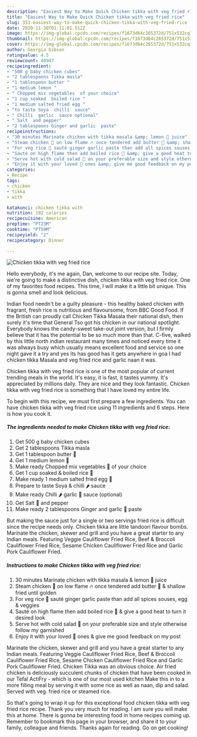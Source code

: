 ```yaml
---
description: "Easiest Way to Make Quick Chicken tikka with veg fried rice"
title: "Easiest Way to Make Quick Chicken tikka with veg fried rice"
slug: 353-easiest-way-to-make-quick-chicken-tikka-with-veg-fried-rice
date: 2020-11-30T01:11:01.512Z
image: https://img-global.cpcdn.com/recipes/f1673d64c265372d/751x532cq70/chicken-tikka-with-veg-fried-rice-recipe-main-photo.jpg
thumbnail: https://img-global.cpcdn.com/recipes/f1673d64c265372d/751x532cq70/chicken-tikka-with-veg-fried-rice-recipe-main-photo.jpg
cover: https://img-global.cpcdn.com/recipes/f1673d64c265372d/751x532cq70/chicken-tikka-with-veg-fried-rice-recipe-main-photo.jpg
author: Georgia Gibson
ratingvalue: 4.5
reviewcount: 40947
recipeingredient:
- "500 g baby chicken cubes"
- "2 tablespoons Tikka masla"
- "1 tablespoon butter "
- "1 medium lemon "
- " Chopped mix vegetables  of your choice"
- "1 cup soaked  boiled rice "
- "1 medium salted fried egg "
- "to taste Soya  chilli  sauce"
- " Chilli  garlic  sauce optional"
- " Salt  and pepper"
- "2 tablespoons Ginger and garlic  paste"
recipeinstructions:
- "30 minutes Marinate chicken with tikka masala &amp; lemon 🍋 juice"
- "Steam chicken 🍗 on low flame 🔥 once tendered add butter 🧈 &amp; shallow fried until golden"
- "For veg rice 🍛 sauté ginger garlic paste than add all spices souses, egg &amp; veggies"
- "Sauté on high flame then add boiled rice 🍚 &amp; give a good heat to turn it desired look"
- "Serve hot with cold salad 🥗 on your preferable size and style otherwise follow my garnished"
- "Enjoy it with your loved 🥰 ones &amp; give me good feedback on my post"
categories:
- Recipe
tags:
- chicken
- tikka
- with

katakunci: chicken tikka with 
nutrition: 192 calories
recipecuisine: American
preptime: "PT23M"
cooktime: "PT59M"
recipeyield: "2"
recipecategory: Dinner

---
```



![Chicken tikka with veg fried rice](https://img-global.cpcdn.com/recipes/f1673d64c265372d/751x532cq70/chicken-tikka-with-veg-fried-rice-recipe-main-photo.jpg)

Hello everybody, it's me again, Dan, welcome to our recipe site. Today, we're going to make a distinctive dish, chicken tikka with veg fried rice. One of my favorites food recipes. This time, I will make it a little bit unique. This is gonna smell and look delicious.

Indian food needn&#39;t be a guilty pleasure - this healthy baked chicken with fragrant, fresh rice is nutritious and flavoursome, from BBC Good Food. If the British can proudly call Chicken Tikka Masala their national dish, then surely it&#39;s time that General Tso got his chicken in our national spotlight. Everybody knows the candy-sweet take-out joint version, but I firmly believe that it has the potential to be so much more than that. C-five, walked by this little north indian restaurant many times and noticed every time it was allways busy which usually means excellent food and service so one night gave it a try and yes its has good has it gets anywhere in goa I had chicken tikka Masala and veg fried rice and garlic naan it was.

Chicken tikka with veg fried rice is one of the most popular of current trending meals in the world. It's easy, it is fast, it tastes yummy. It's appreciated by millions daily. They are nice and they look fantastic. Chicken tikka with veg fried rice is something that I have loved my entire life.


To begin with this recipe, we must first prepare a few ingredients. You can have chicken tikka with veg fried rice using 11 ingredients and 6 steps. Here is how you cook it.

<!--inarticleads1-->

##### The ingredients needed to make Chicken tikka with veg fried rice:

1. Get 500 g baby chicken cubes
1. Get 2 tablespoons Tikka masla
1. Get 1 tablespoon butter 🧈
1. Get 1 medium lemon 🍋
1. Make ready  Chopped mix vegetables 🌽 of your choice
1. Get 1 cup soaked &amp; boiled rice 🍚
1. Make ready 1 medium salted fried egg 🥚
1. Prepare to taste Soya &amp; chilli 🌶 sauce
1. Make ready  Chilli 🌶 garlic 🧄 sauce (optional)
1. Get  Salt 🧂 and pepper
1. Make ready 2 tablespoons Ginger and garlic 🧄 paste


But making the sauce just for a single or two servings fried rice is difficult since the recipe needs only. Chicken tikka are little tandoori flavour bombs. Marinate the chicken, skewer and grill and you have a great starter to any Indian meals. Featuring Veggie Cauliflower Fried Rice, Beef &amp; Broccoli Cauliflower Fried Rice, Sesame Chicken Cauliflower Fried Rice and Garlic Pork Cauliflower Fried. 

<!--inarticleads2-->

##### Instructions to make Chicken tikka with veg fried rice:

1. 30 minutes Marinate chicken with tikka masala &amp; lemon 🍋 juice
1. Steam chicken 🍗 on low flame 🔥 once tendered add butter 🧈 &amp; shallow fried until golden
1. For veg rice 🍛 sauté ginger garlic paste than add all spices souses, egg &amp; veggies
1. Sauté on high flame then add boiled rice 🍚 &amp; give a good heat to turn it desired look
1. Serve hot with cold salad 🥗 on your preferable size and style otherwise follow my garnished
1. Enjoy it with your loved 🥰 ones &amp; give me good feedback on my post


Marinate the chicken, skewer and grill and you have a great starter to any Indian meals. Featuring Veggie Cauliflower Fried Rice, Beef &amp; Broccoli Cauliflower Fried Rice, Sesame Chicken Cauliflower Fried Rice and Garlic Pork Cauliflower Fried. Chicken Tikka was an obvious choice. Air fried chicken is deliciously succulent chunks of chicken that have been cooked in our Tefal ActiFry - which is one of our most used kitchen Make this in to a more filling meal by serving it with some rice as well as naan, dip and salad. Served with veg. fried rice or steamed rice. 

So that's going to wrap it up for this exceptional food chicken tikka with veg fried rice recipe. Thank you very much for reading. I am sure you will make this at home. There is gonna be interesting food in home recipes coming up. Remember to bookmark this page in your browser, and share it to your family, colleague and friends. Thanks again for reading. Go on get cooking!
